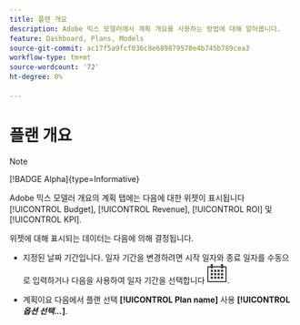 ```yaml
---
title: 플랜 개요
description: Adobe 믹스 모델러에서 계획 개요를 사용하는 방법에 대해 알아봅니다.
feature: Dashboard, Plans, Models
source-git-commit: ac17f5a9fcf036c8e689879578e4b745b789cea3
workflow-type: tm+mt
source-wordcount: '72'
ht-degree: 0%

---
```



# 플랜 개요

>[!NOTE]
>
>[!BADGE Alpha]{type=Informative}


Adobe 믹스 모델러 개요의 계획 탭에는 다음에 대한 위젯이 표시됩니다 [!UICONTROL Budget], [!UICONTROL Revenue], [!UICONTROL ROI] 및 [!UICONTROL KPI].

위젯에 대해 표시되는 데이터는 다음에 의해 결정됩니다.

* 지정된 날짜 기간입니다. 일자 기간을 변경하려면 시작 일자와 종료 일자를 수동으로 입력하거나 다음을 사용하여 일자 기간을 선택합니다 ![캘린더](../assets/icons/Calendar.svg).

* 계획이요 다음에서 플랜 선택 **[!UICONTROL Plan name]** 사용 **[!UICONTROL _옵션 선택..._]**.


